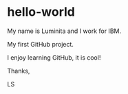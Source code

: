 # hello-world

My name is Luminita and I work for IBM.

My first GitHub project.

I enjoy learning GitHub, it is cool!

Thanks,

LS
